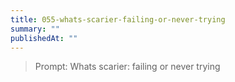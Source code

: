 ```yaml
---
title: 055-whats-scarier-failing-or-never-trying
summary: ""
publishedAt: ""
---
```


> Prompt: Whats scarier: failing or never trying

